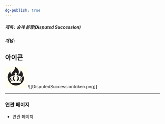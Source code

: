 ```yaml
---
dg-publish: true
---
```

##### 제목 : 승계 분쟁(Disputed Succession)
##### 개념 : 
## 아이콘
<img src="\Assets\DisputedSuccessiontoken.png"/>
![[DisputedSuccessiontoken.png]]

--- 

### 연관 페이지
- 연관 페이지
